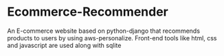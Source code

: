 # Ecommerce-Recommender

 An E-commerce website based on python-django that recommends products to users by using aws-personalize.
 Front-end tools like html, css and javascript are used along with sqlite
